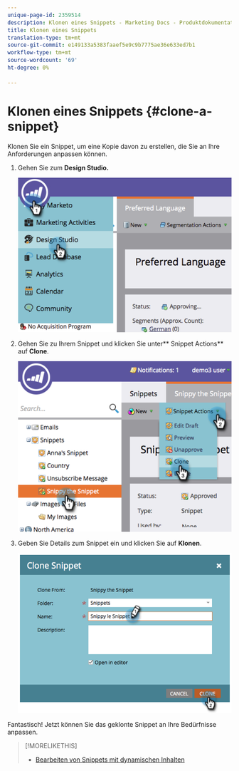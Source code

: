 ```yaml
---
unique-page-id: 2359514
description: Klonen eines Snippets - Marketing Docs - Produktdokumentation
title: Klonen eines Snippets
translation-type: tm+mt
source-git-commit: e149133a5383faaef5e9c9b7775ae36e633ed7b1
workflow-type: tm+mt
source-wordcount: '69'
ht-degree: 0%

---
```



# Klonen eines Snippets {#clone-a-snippet}

Klonen Sie ein Snippet, um eine Kopie davon zu erstellen, die Sie an Ihre Anforderungen anpassen können.

1. Gehen Sie zum **Design Studio.**

   ![](assets/image2014-9-16-10-3a32-3a36.png)

1. Gehen Sie zu Ihrem Snippet und klicken Sie unter** Snippet Actions** auf **Clone**.

   ![](assets/image2014-9-16-10-3a32-3a44.png)

1. Geben Sie Details zum Snippet ein und klicken Sie auf **Klonen**.

   ![](assets/image2014-9-16-10-3a32-3a53.png)

Fantastisch! Jetzt können Sie das geklonte Snippet an Ihre Bedürfnisse anpassen.

>[!MORELIKETHIS]
>
>* [Bearbeiten von Snippets mit dynamischen Inhalten](edit-snippets-with-dynamic-content.md)

>




